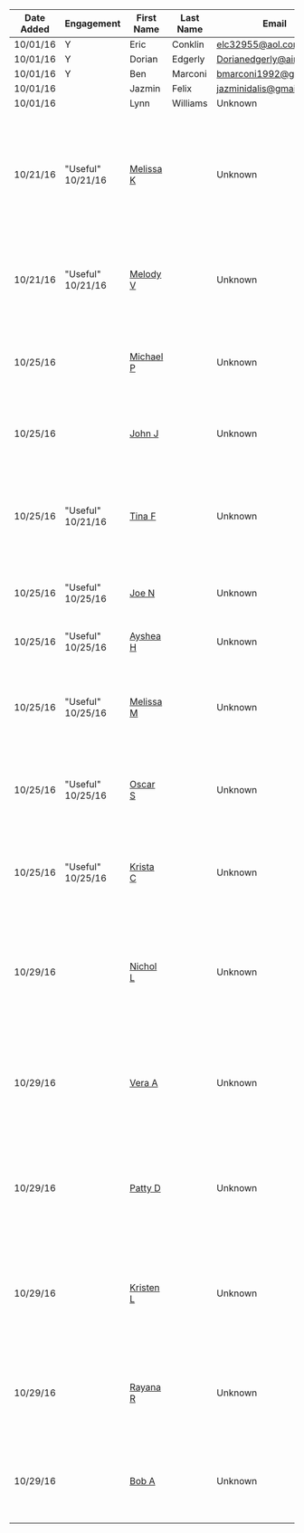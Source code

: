 Date Added | Engagement | First Name | Last Name | Email | Source |
----- | ----- | ------------------ | ----------------- | ------------- | ----------------
10/01/16 | Y | Eric | Conklin | elc32955@aol.com | Shun
10/01/16 | Y | Dorian | Edgerly | Dorianedgerly@aim.com | Shun
10/01/16 | Y | Ben | Marconi | bmarconi1992@gmail.com | Shun
10/01/16 |   | Jazmin | Felix | jazminidalis@gmail.com | Shun
10/01/16 |   | Lynn | Williams | Unknown | Shun
10/21/16 | "Useful" 10/21/16 | [Melissa K](https://www.yelp.com/user_details?userid=C4ivJO1-7tlZTfEyRtyPKw) | | Unknown | [Guru Restaurant (Position 1 Yelp review for "Clermont FL")](https://www.yelp.com/biz/guru-restaurant-clermont), 20+ Yelp reviews in 2016!, Windemere
10/21/16 |"Useful" 10/21/16 | [Melody V](https://www.yelp.com/user_details?userid=R_lqHR4noQoZ-ZqpRiCm4g) | | Unknown | [Guru Restaurant (Position 1 Yelp review for "Clermont FL")](https://www.yelp.com/biz/guru-restaurant-clermont)
10/25/16 |   | [Michael P](https://www.yelp.com/user_details?userid=H5_DlsCY-i05DhSjNh4PNA) | | Unknown | [Guru Restaurant (Position 1 Yelp review for "Clermont FL")](https://www.yelp.com/biz/guru-restaurant-clermont)
 10/25/16 |    | [John J](https://www.yelp.com/user_details?userid=oBWVkYKVhSqGTCXamJ5G7g) | | Unknown | [Over the Top Pita (Best of Yelp: Clermont)](https://www.yelp.com/biz/over-the-top-pita-clermont)
10/25/16 | "Useful" 10/21/16 | [Tina F](https://www.yelp.com/user_details?userid=Frtn08SfZZ5UmnDbXteW6A) | | Unknown | [Over the Top Pita (Best of Yelp: Clermont)](https://www.yelp.com/biz/over-the-top-pita-clermont), 8 Yelp reviews in 2016, Clermont
10/25/16 | "Useful" 10/25/16 | [Joe N](https://www.yelp.com/user_details?userid=RFeCo5qdQed-5sA-ahzHYQ) | | Unknown | 2 Yelp reviews in 2016, Clermont
10/25/16 | "Useful" 10/25/16 | [Ayshea H](https://www.yelp.com/user_details?userid=_XDfe3o8rnkhMV51xPGZlg) | | Unknown | 7 Yelp reviews in 2016, Clermont
10/25/16 | "Useful" 10/25/16 | [Melissa M](https://www.yelp.com/user_details?userid=gtJ9ZCQOGca57wmc60rVuw) | | Unknown | [Clermont Fish House](https://www.yelp.com/biz/clermont-fish-house-clermont), 1 Yelp review in 2016, Clermont
10/25/16 | "Useful" 10/25/16 | [Oscar S](https://www.yelp.com/user_details?userid=o3Xzk7J8XSVqz8rmNGdJzw) | | Unknown | [Clermont Fish House](https://www.yelp.com/biz/clermont-fish-house-clermont), 16 Yelp reviews in 2016, Clermont
10/25/16 | "Useful" 10/25/16 | [Krista C](https://www.yelp.com/user_details?userid=GPmDPhlE_vFS6BCk7QHDtw) | | Unknown | [Clermont Fish House](https://www.yelp.com/biz/clermont-fish-house-clermont), 1 Yelp review in 2016, Clermont
10/29/16 |  | [Nichol L](https://www.yelp.com/user_details?userid=X_43EmJpkCI56T5bIn4iVQ) | | Unknown | [Corellis Italian Restaurant & Pizzeria](https://www.yelp.com/biz/corellis-italian-restaurant-and-pizzeria-clermont-2), 4 Yelp reviews in 2016, "My first review", Minneola
10/29/16 |  | [Vera A](https://www.yelp.com/user_details?userid=XfAiwYj8vdG-lbTBj18QZg) | | Unknown | [Corellis Italian Restaurant & Pizzeria](https://www.yelp.com/biz/corellis-italian-restaurant-and-pizzeria-clermont-2), 20+ Yelp reviews in 2016, Pictures, Montverde
10/29/16 |  | [Patty D](https://www.yelp.com/user_details?userid=OlyAu2A4dHYI9xWXkkiC4g) | | Unknown | [Corellis Italian Restaurant & Pizzeria](https://www.yelp.com/biz/corellis-italian-restaurant-and-pizzeria-clermont-2), 10+ Yelp reviews in 2016, Picture, Orlando
10/29/16 |  | [Kristen L](https://www.yelp.com/user_details?userid=wX1vcsy853XUDE62OxzYWQ) | | Unknown | [Corellis Italian Restaurant & Pizzeria](https://www.yelp.com/biz/corellis-italian-restaurant-and-pizzeria-clermont-2), 8 Yelp reviews in 2016, Pictures, Clermont
10/29/16 |  | [Rayana R](https://www.yelp.com/user_details?userid=6jDkBr1iRWLWSboCdFuNfA) | | Unknown | [Sushi Storm](https://www.yelp.com/biz/sushi-storm-clermont-4), 2 Yelp reviews in 2016, New to Yelp, Pictures, Clermont
10/29/16 |  | [Bob A](https://www.yelp.com/user_details?userid=NmxaHJM7vJm_8hSKUHuRXg) | | Unknown | [Sushi Storm](https://www.yelp.com/biz/sushi-storm-clermont-4), 10 Yelp reviews in 2016, Picture, Clermont
